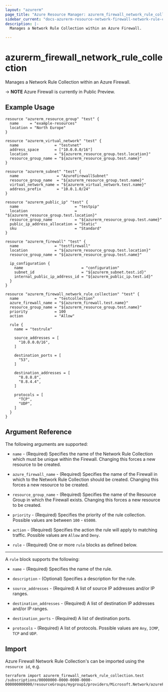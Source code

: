 ```yaml
---
layout: "azurerm"
page_title: "Azure Resource Manager: azurerm_firewall_network_rule_collection"
sidebar_current: "docs-azurerm-resource-network-firewall-network-rule-collection"
description: |-
  Manages a Network Rule Collection within an Azure Firewall.

---
```


# azurerm_firewall_network_rule_collection

Manages a Network Rule Collection within an Azure Firewall.

-> **NOTE** Azure Firewall is currently in Public Preview.

## Example Usage

```hcl
resource "azurerm_resource_group" "test" {
  name     = "example-resources"
  location = "North Europe"
}

resource "azurerm_virtual_network" "test" {
  name                = "testvnet"
  address_space       = ["10.0.0.0/16"]
  location            = "${azurerm_resource_group.test.location}"
  resource_group_name = "${azurerm_resource_group.test.name}"
}

resource "azurerm_subnet" "test" {
  name                 = "AzureFirewallSubnet"
  resource_group_name  = "${azurerm_resource_group.test.name}"
  virtual_network_name = "${azurerm_virtual_network.test.name}"
  address_prefix       = "10.0.1.0/24"
}

resource "azurerm_public_ip" "test" {
  name                         = "testpip"
  location                     = "${azurerm_resource_group.test.location}"
  resource_group_name          = "${azurerm_resource_group.test.name}"
  public_ip_address_allocation = "Static"
  sku                          = "Standard"
}

resource "azurerm_firewall" "test" {
  name                = "testfirewall"
  location            = "${azurerm_resource_group.test.location}"
  resource_group_name = "${azurerm_resource_group.test.name}"

  ip_configuration {
    name                          = "configuration"
    subnet_id                     = "${azurerm_subnet.test.id}"
    internal_public_ip_address_id = "${azurerm_public_ip.test.id}"
  }
}

resource "azurerm_firewall_network_rule_collection" "test" {
  name                = "testcollection"
  azure_firewall_name = "${azurerm_firewall.test.name}"
  resource_group_name = "${azurerm_resource_group.test.name}"
  priority            = 100
  action              = "Allow"

  rule {
    name = "testrule"

    source_addresses = [
      "10.0.0.0/16",
    ]

    destination_ports = [
      "53",
    ]

    destination_addresses = [
      "8.8.8.8",
      "8.8.4.4",
    ]

    protocols = [
      "TCP",
      "UDP",
    ]
  }
}
```

## Argument Reference

The following arguments are supported:

* `name` - (Required) Specifies the name of the Network Rule Collection which must be unique within the Firewall. Changing this forces a new resource to be created.

* `azure_firewall_name` - (Required) Specifies the name of the Firewall in which to the Network Rule Collection should be created. Changing this forces a new resource to be created.

* `resource_group_name` - (Required) Specifies the name of the Resource Group in which the Firewall exists. Changing this forces a new resource to be created.

* `priority` - (Required) Specifies the priority of the rule collection. Possible values are between `100` - `65000`.

* `action` - (Required) Specifies the action the rule will apply to matching traffic. Possible values are `Allow` and `Deny`.

* `rule` - (Required) One or more `rule` blocks as defined below.

---

A `rule` block supports the following:

* `name` - (Required) Specifies the name of the rule.

* `description` - (Optional) Specifies a description for the rule.

* `source_addresses` - (Required) A list of source IP addresses and/or IP ranges.

* `destination_addresses` - (Required) A list of destination IP addresses and/or IP ranges.

* `destination_ports` - (Required) A list of destination ports.

* `protocols` - (Required) A list of protocols. Possible values are `Any`, `ICMP`, `TCP` and `UDP`.

## Import

Azure Firewall Network Rule Collection's can be imported using the `resource id`, e.g.

```shell
terraform import azurerm_firewall_network_rule_collection.test /subscriptions/00000000-0000-0000-0000-000000000000/resourceGroups/mygroup1/providers/Microsoft.Network/azureFirewalls/myfirewall/networkRuleCollections/mycollection
```
